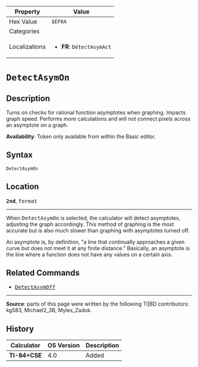 | Property      | Value |
|---------------|-------|
| Hex Value     | `$EF6A`|
| Categories    | <ul></ul> |
| Localizations | <ul><li><b>FR</b>: `DétectAsymAct`</li></ul> |

# `DetectAsymOn`

## Description
Turns on checks for rational function asymptotes when graphing. Impacts graph speed. Performs more calculations and will not connect pixels across an asymptote on a graph.


<b>Availability</b>: Token only available from within the Basic editor.

## Syntax
`DetectAsymOn`

## Location
<tt><kbd><b>2nd</b></kbd></tt>, <kbd>format</kbd>
<hr>

When <tt>DetectAsymOn</tt> is selected, the calculator will detect asymptotes, adjusting the graph accordingly. This method of graphing is the most accurate but is also much slower than graphing with asymptotes turned off.

An asymptote is, by definition, "a line that continually approaches a given curve but does not meet it at any finite distance." Basically, an asymptote is the line where a function does not have any values on a certain axis.

## Related Commands

*   <tt><a href="DetectAsymOff.md">DetectAsymOff</a></tt>

* * *

**Source**: parts of this page were written by the following TI|BD contributors: kg583, Michael2_3B, Myles_Zadok.

## History
| Calculator | OS Version | Description |
|------------|------------|-------------|
| <b>TI-84+CSE</b> | 4.0 | Added |


